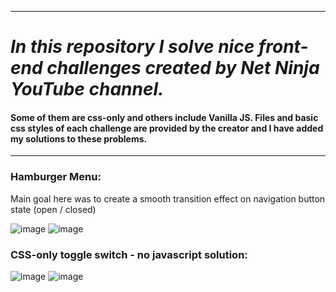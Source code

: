 
--- 
# *In this repository I solve nice front-end challenges created by Net Ninja YouTube channel.*

#### Some of them are css-only and others include Vanilla JS. Files and basic css styles of each challenge are provided by the creator and I have added my solutions to these problems.  
---

### Hamburger Menu: 

Main goal here was to create a smooth transition effect on navigation button state (open / closed)

![image](https://github.com/user-attachments/assets/d8698dea-a28a-45bc-b433-9740b479e524)
![image](https://github.com/user-attachments/assets/ef896d2d-9701-4863-8b11-8c9cced63ef0)



### CSS-only toggle switch - no javascript solution:

![image](https://github.com/user-attachments/assets/9b1c8ac4-8a46-497f-87cd-b84106182c5b)
![image](https://github.com/user-attachments/assets/1681a3b9-166c-4ee1-bb09-56bffd31097f)

